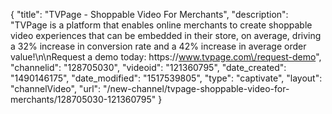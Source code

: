 {
    "title": "TVPage - Shoppable Video For Merchants",
    "description": "TVPage is a platform that enables online merchants to create shoppable video experiences that can be embedded in their store, on average, driving a 32% increase in conversion rate and a 42% increase in average order value!\n\nRequest a demo today: https:\/\/www.tvpage.com\/request-demo",
    "channelid": "128705030",
    "videoid": "121360795",
    "date_created": "1490146175",
    "date_modified": "1517539805",
    "type": "captivate",
    "layout": "channelVideo",
    "url": "\/new-channel\/tvpage-shoppable-video-for-merchants\/128705030-121360795"
}